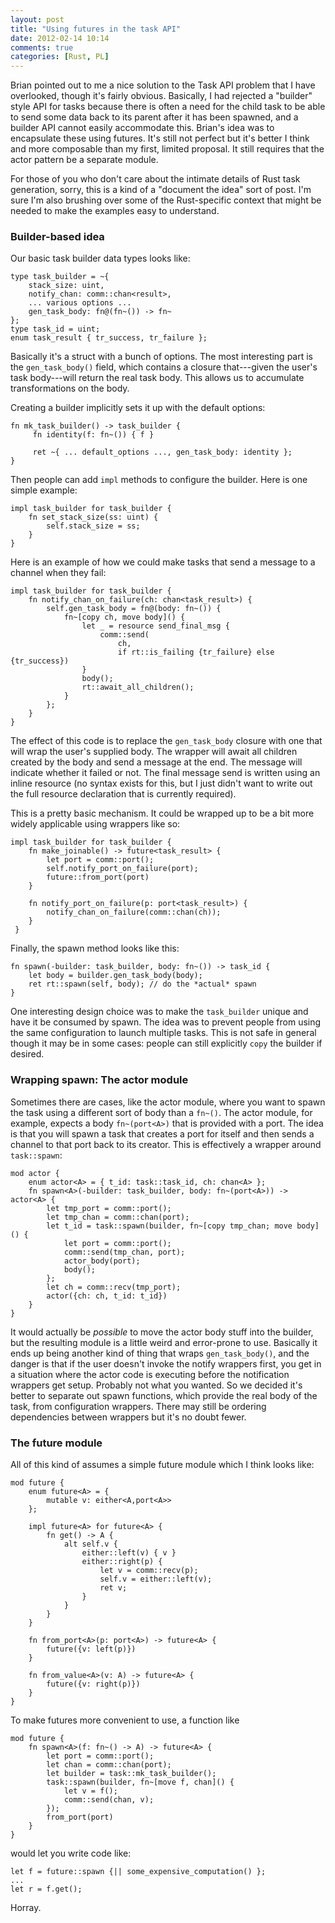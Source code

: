 ```yaml
---
layout: post
title: "Using futures in the task API"
date: 2012-02-14 10:14
comments: true
categories: [Rust, PL]
---
```


Brian pointed out to me a nice solution to the Task API problem that I
have overlooked, though it's fairly obvious.  Basically, I had
rejected a "builder" style API for tasks because there is often a need
for the child task to be able to send some data back to its parent
after it has been spawned, and a builder API cannot easily accommodate
this.  Brian's idea was to encapsulate these using futures.  It's
still not perfect but it's better I think and more composable than my
first, limited proposal.  It still requires that the actor pattern be
a separate module.

For those of you who don't care about the intimate details of Rust
task generation, sorry, this is a kind of a "document the idea" sort
of post.  I'm sure I'm also brushing over some of the Rust-specific
context that might be needed to make the examples easy to understand.

### Builder-based idea

Our basic task builder data types looks like:

    type task_builder = ~{
        stack_size: uint,
        notify_chan: comm::chan<result>,
        ... various options ...
        gen_task_body: fn@(fn~()) -> fn~
    };
    type task_id = uint;
    enum task_result { tr_success, tr_failure };
    
Basically it's a struct with a bunch of options.  The most interesting
part is the `gen_task_body()` field, which contains a closure
that---given the user's task body---will return the real task body.
This allows us to accumulate transformations on the body.

Creating a builder implicitly sets it up with the default options:
    
    fn mk_task_builder() -> task_builder {
         fn identity(f: fn~()) { f }
         
         ret ~{ ... default_options ..., gen_task_body: identity };
    }
    
Then people can add `impl` methods to configure the builder.  Here is
one simple example:

    impl task_builder for task_builder {
        fn set_stack_size(ss: uint) {
            self.stack_size = ss;
        }
    }
    
Here is an example of how we could make tasks that send a message to
a channel when they fail:

    impl task_builder for task_builder {
        fn notify_chan_on_failure(ch: chan<task_result>) {
            self.gen_task_body = fn@(body: fn~()) {
                fn~[copy ch, move body]() {
                    let _ = resource send_final_msg {
                        comm::send(
                            ch,
                            if rt::is_failing {tr_failure} else {tr_success})
                    }
                    body();
                    rt::await_all_children();
                }
            };
        }
    }

The effect of this code is to replace the `gen_task_body` closure with
one that will wrap the user's supplied body.  The wrapper will await
all children created by the body and send a message at the end.  The
message will indicate whether it failed or not.  The final message
send is written using an inline resource (no syntax exists for this,
but I just didn't want to write out the full resource declaration that
is currently required).

This is a pretty basic mechanism.  It could be wrapped up to be a bit
more widely applicable using wrappers like so:

    impl task_builder for task_builder {
        fn make_joinable() -> future<task_result> {
            let port = comm::port();
            self.notify_port_on_failure(port);
            future::from_port(port)
        }

        fn notify_port_on_failure(p: port<task_result>) {
            notify_chan_on_failure(comm::chan(ch));
        }
     }
     
Finally, the spawn method looks like this:    

    fn spawn(-builder: task_builder, body: fn~()) -> task_id {
        let body = builder.gen_task_body(body);
        ret rt::spawn(self, body); // do the *actual* spawn
    }
    
One interesting design choice was to make the `task_builder` unique
and have it be consumed by spawn.  The idea was to prevent people from
using the same configuration to launch multiple tasks.  This is not
safe in general though it may be in some cases: people can still
explicitly `copy` the builder if desired.

### Wrapping spawn: The actor module

Sometimes there are cases, like the actor module, where you want to
spawn the task using a different sort of body than a `fn~()`.  The
actor module, for example, expects a body `fn~(port<A>)` that is
provided with a port.  The idea is that you will spawn a task that
creates a port for itself and then sends a channel to that port back
to its creator.  This is effectively a wrapper around `task::spawn`:

    mod actor {
        enum actor<A> = { t_id: task::task_id, ch: chan<A> };
        fn spawn<A>(-builder: task_builder, body: fn~(port<A>)) -> actor<A> {
            let tmp_port = comm::port();
            let tmp_chan = comm::chan(port);
            let t_id = task::spawn(builder, fn~[copy tmp_chan; move body]() {
                let port = comm::port();
                comm::send(tmp_chan, port);
                actor_body(port);
                body();
            };
            let ch = comm::recv(tmp_port);
            actor({ch: ch, t_id: t_id})
        }
    }
    
It would actually be *possible* to move the actor body stuff into the
builder, but the resulting module is a little weird and error-prone to
use.  Basically it ends up being another kind of thing that wraps
`gen_task_body()`, and the danger is that if the user doesn't invoke
the notify wrappers first, you get in a situation where the actor code
is executing before the notification wrappers get setup.  Probably not
what you wanted.  So we decided it's better to separate out spawn
functions, which provide the real body of the task, from configuration
wrappers.  There may still be ordering dependencies between wrappers but
it's no doubt fewer.

### The future module

All of this kind of assumes a simple future module which I think looks like:

    mod future {
        enum future<A> = {
            mutable v: either<A,port<A>>
        };
        
        impl future<A> for future<A> {
            fn get() -> A {
                alt self.v {
                    either::left(v) { v }
                    either::right(p) {
                        let v = comm::recv(p);
                        self.v = either::left(v);
                        ret v;
                    }
                }
            }
        }
        
        fn from_port<A>(p: port<A>) -> future<A> {
            future({v: left(p)})
        }
        
        fn from_value<A>(v: A) -> future<A> {
            future({v: right(p)})
        }
    }

To make futures more convenient to use, a function like

    mod future {
        fn spawn<A>(f: fn~() -> A) -> future<A> {
            let port = comm::port();
            let chan = comm::chan(port);
            let builder = task::mk_task_builder();
            task::spawn(builder, fn~[move f, chan]() {
                let v = f();
                comm::send(chan, v);
            });
            from_port(port)
        }
    }

would let you write code like:

    let f = future::spawn {|| some_expensive_computation() };
    ...
    let r = f.get();

Horray.
